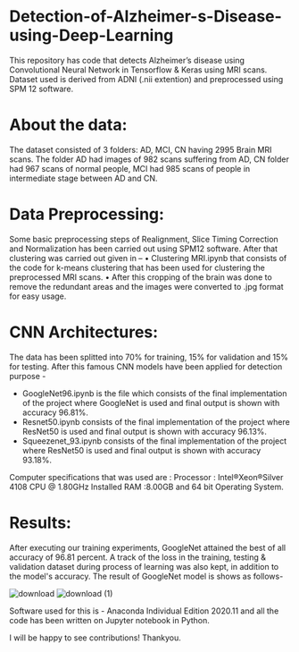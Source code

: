 # Detection-of-Alzheimer-s-Disease-using-Deep-Learning
 
This repository has code that detects Alzheimer’s disease using Convolutional Neural Network in Tensorflow & Keras using MRI scans.
Dataset used is derived from ADNI (.nii extention) and preprocessed using SPM 12 software. 
# About the data:
The dataset consisted of 3 folders: AD, MCI, CN having 2995 Brain MRI scans. The folder AD had images of 982 scans suffering from AD, CN folder had 967 scans of normal people, MCI had 985 scans of people in intermediate stage between AD and CN.
# Data Preprocessing:  
Some basic preprocessing steps of Realignment, Slice Timing Correction and Normalization has been carried out using SPM12 software. After that clustering was carried out given in –
•	Clustering MRI.ipynb that consists of the code for k-means clustering that has been used for clustering the preprocessed MRI scans.
•	After this cropping of the brain was done to remove the redundant areas and the images were converted to .jpg format for easy usage.
# CNN Architectures:
The data has been splitted into 70% for training, 15% for validation and 15% for testing. After this famous CNN models have been applied for detection purpose - 

* GoogleNet96.ipynb is the file which consists of the final implementation of the project where GoogleNet is used and final output is shown with accuracy 96.81%.
*	Resnet50.ipynb consists of the final implementation of the project where ResNet50  is used and final output is shown with accuracy 96.13%.
*	Squeezenet_93.ipynb consists of the final implementation of the project where ResNet50  is used and final output is shown with accuracy 93.18%.

Computer specifications that was used are : 
Processor : Intel®Xeon®Silver 4108 CPU @ 1.80GHz
Installed RAM :8.00GB and 64 bit Operating System.
# Results:
After executing our training experiments, GoogleNet attained the best of all accuracy of 96.81 percent. A track of the loss in the training,
testing & validation dataset during process of learning was also kept, in addition to the model's accuracy. The result of GoogleNet model is shows as follows-

![download](https://user-images.githubusercontent.com/68949970/164007718-7f629e3f-7dc7-4e8c-9fb3-aad9587aebb8.png)
![download (1)](https://user-images.githubusercontent.com/68949970/164008254-57132513-d27e-4df5-b253-d4dd92d3b306.png)


Software used for this is - Anaconda Individual Edition 2020.11 and all the code has been written on Jupyter notebook in Python.

I will be happy to see contributions!
Thankyou.

